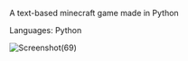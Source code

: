 A text-based minecraft game made in Python

Languages: Python

![Screenshot(69)](https://github.com/quangshuynh/Text-Based-Minecraft/assets/3589146/a06984f6-4498-462c-9b09-cfe0518930e3)
